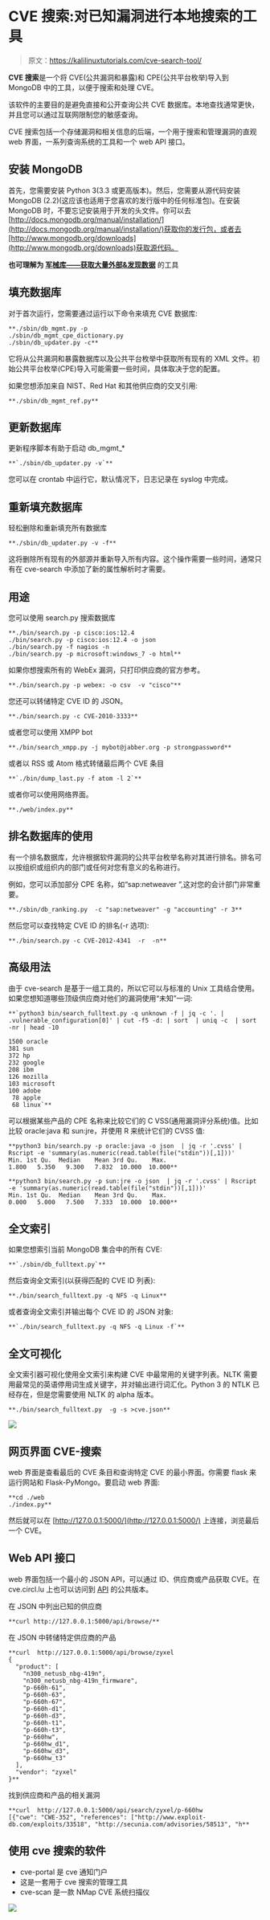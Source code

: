 # CVE 搜索:对已知漏洞进行本地搜索的工具

> 原文：<https://kalilinuxtutorials.com/cve-search-tool/>

**CVE 搜索**是一个将 CVE(公共漏洞和暴露)和 CPE(公共平台枚举)导入到 MongoDB 中的工具，以便于搜索和处理 CVE。

该软件的主要目的是避免直接和公开查询公共 CVE 数据库。本地查找通常更快，并且您可以通过互联网限制您的敏感查询。

CVE 搜索包括一个存储漏洞和相关信息的后端，一个用于搜索和管理漏洞的直观 web 界面，一系列查询系统的工具和一个 web API 接口。

## **安装 MongoDB**

首先，您需要安装 Python 3(3.3 或更高版本)。然后，您需要从源代码安装 MongoDB (2.2)(这应该也适用于您喜欢的发行版中的任何标准包)。在安装 MongoDB 时，不要忘记安装用于开发的头文件。你可以去[http://docs.mongodb.org/manual/installation/](http://docs.mongodb.org/manual/installation/)获取你的发行包，或者去[http://www.mongodb.org/downloads](http://www.mongodb.org/downloads)获取源代码。

**也可理解为 [军械库——获取大量外部&发现数据](https://kalilinuxtutorials.com/armory/)** 的工具

## **填充数据库**

对于首次运行，您需要通过运行以下命令来填充 CVE 数据库:

```
**./sbin/db_mgmt.py -p
./sbin/db_mgmt_cpe_dictionary.py
./sbin/db_updater.py -c** 
```

它将从公共漏洞和暴露数据库以及公共平台枚举中获取所有现有的 XML 文件。初始公共平台枚举(CPE)导入可能需要一些时间，具体取决于您的配置。

如果您想添加来自 NIST、Red Hat 和其他供应商的交叉引用:

```
**./sbin/db_mgmt_ref.py** 
```

## **更新数据库**

更新程序脚本有助于启动 db_mgmt_*

```
**`./sbin/db_updater.py -v`** 
```

您可以在 crontab 中运行它，默认情况下，日志记录在 syslog 中完成。

## **重新填充数据库**

轻松删除和重新填充所有数据库

```
**./sbin/db_updater.py -v -f** 
```

这将删除所有现有的外部源并重新导入所有内容。这个操作需要一些时间，通常只有在 cve-search 中添加了新的属性解析时才需要。

## **用途**

您可以使用 search.py 搜索数据库

```
**./bin/search.py -p cisco:ios:12.4
./bin/search.py -p cisco:ios:12.4 -o json
./bin/search.py -f nagios -n
./bin/search.py -p microsoft:windows_7 -o html** 
```

如果你想搜索所有的 WebEx 漏洞，只打印供应商的官方参考。

```
**./bin/search.py -p webex: -o csv  -v "cisco"** 
```

您还可以转储特定 CVE ID 的 JSON。

```
**./bin/search.py -c CVE-2010-3333** 
```

或者您可以使用 XMPP bot

```
**./bin/search_xmpp.py -j mybot@jabber.org -p strongpassword** 
```

或者以 RSS 或 Atom 格式转储最后两个 CVE 条目

```
**`./bin/dump_last.py -f atom -l 2`** 
```

或者你可以使用网络界面。

```
**./web/index.py** 
```

## **排名数据库的使用**

有一个排名数据库，允许根据软件漏洞的公共平台枚举名称对其进行排名。排名可以按组织或组织内的部门或任何对您有意义的名称进行。

例如，您可以添加部分 CPE 名称，如“sap:netweaver ”,这对您的会计部门非常重要。

```
**./sbin/db_ranking.py  -c "sap:netweaver" -g "accounting" -r 3** 
```

然后您可以查找特定 CVE ID 的排名(-r 选项):

```
**./bin/search.py -c CVE-2012-4341  -r  -n** 
```

## **高级用法**

由于 cve-search 是基于一组工具的，所以它可以与标准的 Unix 工具结合使用。如果您想知道哪些顶级供应商对他们的漏洞使用“未知”一词:

```
**`python3 bin/search_fulltext.py -q unknown -f | jq -c '. | .vulnerable_configuration[0]' | cut -f5 -d: | sort  | uniq -c  | sort -nr | head -10

1500 oracle
381 sun
372 hp
232 google
208 ibm
126 mozilla
103 microsoft
100 adobe
 78 apple
 68 linux`** 
```

可以根据某些产品的 CPE 名称来比较它们的 C VSS(通用漏洞评分系统)值。比如比较 oracle:java 和 sun:jre，并使用 R 来统计它们的 CVSS 值:

```
**python3 bin/search.py -p oracle:java -o json  | jq -r '.cvss' | Rscript -e 'summary(as.numeric(read.table(file("stdin"))[,1]))'
Min. 1st Qu.  Median    Mean 3rd Qu.    Max.
1.800   5.350   9.300   7.832  10.000  10.000**

**python3 bin/search.py -p sun:jre -o json  | jq -r '.cvss' | Rscript -e 'summary(as.numeric(read.table(file("stdin"))[,1]))'
Min. 1st Qu.  Median    Mean 3rd Qu.    Max.
0.000   5.000   7.500   7.333  10.000  10.000** 
```

## **全文索引**

如果您想索引当前 MongoDB 集合中的所有 CVE:

```
**`./sbin/db_fulltext.py`** 
```

然后查询全文索引(以获得匹配的 CVE ID 列表):

```
**./bin/search_fulltext.py -q NFS -q Linux** 
```

或者查询全文索引并输出每个 CVE ID 的 JSON 对象:

```
**`./bin/search_fulltext.py -q NFS -q Linux -f`** 
```

## **全文可视化**

全文索引器可视化使用全文索引来构建 CVE 中最常用的关键字列表。NLTK 需要用最常见的英语停用词生成关键字，并对输出进行词汇化。Python 3 的 NTLK 已经存在，但是您需要使用 NLTK 的 alpha 版本。

```
**./bin/search_fulltext.py  -g -s >cve.json** 
```

![](img//52607c85601459ebc78583ac14f21a82.png)

## **网页界面 CVE-搜索** 

web 界面是查看最后的 CVE 条目和查询特定 CVE 的最小界面。你需要 flask 来运行网站和 Flask-PyMongo。要启动 web 界面:

```
**cd ./web
./index.py** 
```

然后就可以在 [http://127.0.0.1:5000/](http://127.0.0.1:5000/) 上连接，浏览最后一个 CVE。

## **Web API 接口**

web 界面包括一个最小的 JSON API，可以通过 ID、供应商或产品获取 CVE。在 cve.circl.lu 上也可以访问到 [API](https://cve.circl.lu/) 的公共版本。

在 JSON 中列出已知的供应商

```
**curl http://127.0.0.1:5000/api/browse/** 
```

在 JSON 中转储特定供应商的产品

```
**curl  http://127.0.0.1:5000/api/browse/zyxel 
{
  "product": [
    "n300_netusb_nbg-419n",
    "n300_netusb_nbg-419n_firmware",
    "p-660h-61",
    "p-660h-63",
    "p-660h-67",
    "p-660h-d1",
    "p-660h-d3",
    "p-660h-t1",
    "p-660h-t3",
    "p-660hw",
    "p-660hw_d1",
    "p-660hw_d3",
    "p-660hw_t3"
  ],
  "vendor": "zyxel"
}** 
```

找到供应商和产品的相关漏洞

```
**curl  http://127.0.0.1:5000/api/search/zyxel/p-660hw
[{"cwe": "CWE-352", "references": ["http://www.exploit-db.com/exploits/33518", "http://secunia.com/advisories/58513", "h**
```

## **使用 cve 搜索的软件**

*   cve-portal 是 cve 通知门户
*   这是一套用于 cve 搜索的管理工具
*   cve-scan 是一款 NMap CVE 系统扫描仪

[![](img//d861a9096555aeb1980fc054015933d7.png)](https://github.com/cve-search/cve-search#usage-of-the-ranking-database)